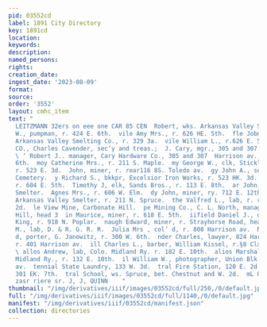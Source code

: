 ```yaml
---
pid: 03552cd
label: 1891 City Directory
key: 1891cd
location: 
keywords: 
description: 
named_persons: 
rights: 
creation_date: 
ingest_date: '2023-08-09'
format: 
source: 
order: '3552'
layout: cmhc_item
text: "                                                                                          LES
  LEITZMANN 32ers on eee one CAR 85 CEN  Robert, wks. Arkansas Valley Smelter.”  William
  W., pumpman, r. 424 E. 6th.  vile Amy Mrs., r. 626 HE. 5th.  fle Jobn, sainpler,
  Arkansas Valley Smelting Co., r. 329 3a.  vile William L., r.626 E. 5th.  HARDWARE
  CO., Charles Cavender, sec’y and treas.;  J. Cary, mgr., 305 and 307 Harrison av.
  \ ‘ Robert J.. manager, Cary Hardware Co., 305 and 307  Harrison av., r. 226 W.
  6th.  moy Catherine Mrs., r. 211 S. Maple.  my George W., clk, Stickley & Shaw,
  r. 523 E. 3d.  John, miner, r. rear116 8S. Toledo av.  gy John A., sexton, Evergreen
  Cemetery.  y Richard S., bkkpr, Excelsior Iron Works, r. 523 HK. 3d.  John W., miner,
  r. 604 E. 5th.  Timothy J, elk, Sands Bros., r. 113 E. 8th.  ar John, lab, Elgin
  Smelter.  Agnes Mrs., r. 606 W. Elm.  dy John, miner, ry. 712 E. 12th.  dy Patrick,wks.
  Arkansas Valley Smelter, r. 211 N. Spruce.  the Valfred L., lab, r. rear 117 W.
  2d.  le View Mine, Carbonate Hill.  pe Mining Co., C. L. North, manager, Carbonate
  Hill, head 3  in Maurice, miner, r. 618 E. 5th.  iifield Daniel J., driver, John
  King, r. 918 N. Poplar.  naugh Edward, miner, r. Strayhorse Road, head K. 4th.  anaugh
  M., lab, D. & R. G. R. R.  Julia Mrs , col’ d, r. 808 Harrison av.  Nelson C., col’
  d, porter, G. Janowitz, r. 300 W. 6th.  nder Charles, lawyer, 824 Harrison av.,
  r. 401 Harrison av.  ill Charles L., barber, William Kissel, r.§8 Clarendon Blk.
  \ allos Andrew, lab, Colo. Midland Ry. r. 182 E. 10th.  alios Marshall, lab, Colo.
  Midland Ry., r. 132 E. 10th.  il William W., photographer, Union Blk., 425 Harrison
  av.  tennial State Laundry, 133 W. 3d.  tral Fire Station, 120 E. 2d.  tral House,
  301 EK. 7th.  tral School, ws. Spruce, bet. Chestnut and W. 2d.  mL OUSE PAINTING,
  zasr riere sr. J, J, QUINN    "
thumbnail: "/img/derivatives/iiif/images/03552cd/full/250,/0/default.jpg"
full: "/img/derivatives/iiif/images/03552cd/full/1140,/0/default.jpg"
manifest: "/img/derivatives/iiif/03552cd/manifest.json"
collection: directories
---
```

